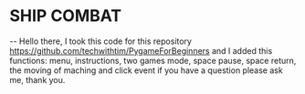 # SHIP COMBAT

-- Hello there, I took this code for this repository https://github.com/techwithtim/PygameForBeginners and I added this functions:  menu, instructions, two games mode, space pause, space return, the moving of maching and click event if you have a question please ask me, thank you. 
